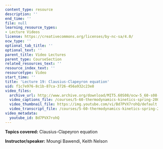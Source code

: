 ```yaml
---
content_type: resource
description: ''
end_time: ''
file: null
learning_resource_types:
- Lecture Videos
license: https://creativecommons.org/licenses/by-nc-sa/4.0/
ocw_type: ''
optional_tab_title: ''
optional_text: ''
parent_title: Video Lectures
parent_type: CourseSection
related_resources_text: ''
resource_index_text: ''
resourcetype: Video
start_time: ''
title: 'Lecture 19: Clausius-Clapeyron equation'
uid: f1c7e976-8c1b-87ca-3726-456a932c23e8
video_files:
  archive_url: http://www.archive.org/download/MIT5.60S08/ocw-5_60-s08-lec19_300k.mp4
  video_captions_file: /courses/5-60-thermodynamics-kinetics-spring-2008/0240fa55c2e45caabc7a9e99fd1bb340_Bd7PVX7rohQ.vtt
  video_thumbnail_file: https://img.youtube.com/vi/Bd7PVX7rohQ/default.jpg
  video_transcript_file: /courses/5-60-thermodynamics-kinetics-spring-2008/cd9a645c5f3b5a7afa1b44abf7785320_Bd7PVX7rohQ.pdf
video_metadata:
  youtube_id: Bd7PVX7rohQ
---
```


**Topics covered:** Clausius-Clapeyron equation

**Instructor/speaker:** Moungi Bawendi, Keith Nelson

